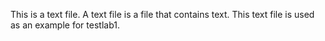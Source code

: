 This is a text file. A text file is a file that contains text.
This text file is used as an example for testlab1.